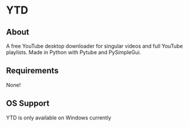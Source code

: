 # YTD
## About
A free YouTube desktop downloader for singular videos and full YouTube playlists. Made in Python with Pytube and PySimpleGui.

## Requirements
None!

## OS Support
YTD is only available on Windows currently
